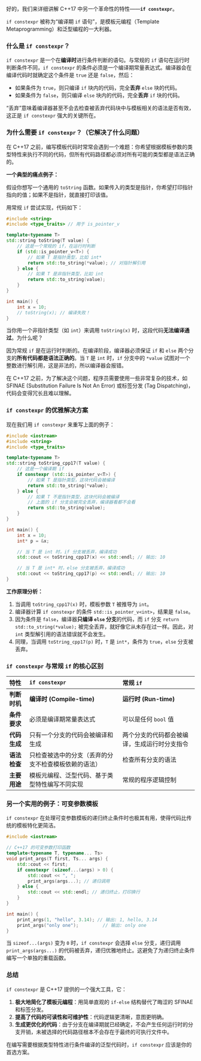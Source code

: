 好的，我们来详细讲解 C++17 中另一个革命性的特性——**`if constexpr`**。

`if constexpr` 被称为“编译期 `if` 语句”，是模板元编程（Template Metaprogramming）和泛型编程的一大利器。

### 什么是 `if constexpr`？

`if constexpr` 是一个在**编译时**进行条件判断的语句。与常规的 `if` 语句在运行时判断条件不同，`if constexpr` 的条件必须是一个编译期常量表达式。编译器会在编译代码时就确定这个条件是 `true` 还是 `false`，然后：

  * 如果条件为 `true`，则只编译 `if` 块内的代码，完全**丢弃** `else` 块的代码。
  * 如果条件为 `false`，则只编译 `else` 块内的代码，完全**丢弃** `if` 块的代码。

“丢弃”意味着编译器甚至不会去检查被丢弃代码块中与模板相关的语法是否有效，这正是 `if constexpr` 强大的关键所在。

### 为什么需要 `if constexpr`？（它解决了什么问题）

在 C++17 之前，编写模板代码时常常会遇到一个难题：你希望根据模板参数的类型特性来执行不同的代码，但所有代码路径都必须对所有可能的类型都是语法正确的。

**一个典型的痛点例子：**

假设你想写一个通用的 `toString` 函数。如果传入的类型是指针，你希望打印指针指向的值；如果不是指针，就直接打印该值。

用常规 `if` 尝试实现，代码如下：

```cpp
#include <string>
#include <type_traits> // 用于 is_pointer_v

template<typename T>
std::string toString(T value) {
    // 这是一个常规的 if，在运行时判断
    if (std::is_pointer_v<T>) {
        // 如果 T 是指针类型，比如 int*
        return std::to_string(*value); // 对指针解引用
    } else {
        // 如果 T 是非指针类型，比如 int
        return std::to_string(value);
    }
}

int main() {
    int x = 10;
    // toString(x); // 编译失败！
}
```

当你用一个非指针类型（如 `int`）来调用 `toString(x)` 时，这段代码**无法编译通过**。为什么呢？

因为常规 `if` 是在运行时判断的。在编译阶段，编译器必须保证 `if` 和 `else` 两个分支的**所有代码都是语法正确的**。当 `T` 是 `int` 时，`if` 分支中的 `*value` 试图对一个整数进行解引用，这是非法的，所以编译器会报错。

在 C++17 之前，为了解决这个问题，程序员需要使用一些非常复杂的技术，如 SFINAE (Substitution Failure Is Not An Error) 或标签分发 (Tag Dispatching)，代码会变得冗长且难以理解。

### `if constexpr` 的优雅解决方案

现在我们用 `if constexpr` 来重写上面的例子：

```cpp
#include <iostream>
#include <string>
#include <type_traits>

template<typename T>
std::string toString_cpp17(T value) {
    // 这是一个编译期 if
    if constexpr (std::is_pointer_v<T>) {
        // 如果 T 是指针类型，这块代码会被编译
        return std::to_string(*value);
    } else {
        // 如果 T 不是指针类型，这块代码会被编译
        // 上面的 if 分支会被完全丢弃，编译器看都不会看
        return std::to_string(value);
    }
}

int main() {
    int x = 10;
    int* p = &x;

    // 当 T 是 int 时，if 分支被丢弃，编译成功
    std::cout << toString_cpp17(x) << std::endl; // 输出: 10

    // 当 T 是 int* 时，else 分支被丢弃，编译成功
    std::cout << toString_cpp17(p) << std::endl; // 输出: 10
}
```

**工作原理分析：**

1.  当调用 `toString_cpp17(x)` 时，模板参数 `T` 被推导为 `int`。
2.  编译器计算 `if constexpr` 的条件 `std::is_pointer_v<int>`，结果是 `false`。
3.  因为条件是 `false`，编译器**只编译 `else` 分支**的代码，而 `if` 分支 `return std::to_string(*value);` 被完全丢弃，就好像它从未存在过一样。因此，对 `int` 类型解引用的语法错误就不会发生。
4.  同理，当调用 `toString_cpp17(p)` 时，`T` 是 `int*`，条件为 `true`，`else` 分支被丢弃。

### `if constexpr` 与常规 `if` 的核心区别

| 特性 | `if constexpr` | 常规 `if` |
| :--- | :--- | :--- |
| **判断时机** | **编译时 (Compile-time)** | **运行时 (Run-time)** |
| **条件要求** | 必须是编译期常量表达式 | 可以是任何 `bool` 值 |
| **代码生成** | 只有一个分支的代码会被编译和生成 | 两个分支的代码都会被编译，生成运行时分支指令 |
| **语法检查** | 只检查被选中的分支（丢弃的分支不检查模板依赖的语法） | 检查所有分支的语法 |
| **主要用途** | 模板元编程、泛型代码、基于类型特性编写不同实现 | 常规的程序逻辑控制 |

### 另一个实用的例子：可变参数模板

`if constexpr` 在处理可变参数模板的递归终止条件时也极其有用，使得代码比传统的模板特化更简洁。

```cpp
#include <iostream>

// C++17 的可变参数打印函数
template<typename T, typename... Ts>
void print_args(T first, Ts... args) {
    std::cout << first;
    if constexpr (sizeof...(args) > 0) {
        std::cout << ", ";
        print_args(args...); // 递归调用
    } else {
        std::cout << std::endl; // 递归终止，打印换行
    }
}

int main() {
    print_args(1, "hello", 3.14); // 输出: 1, hello, 3.14
    print_args("only one");         // 输出: only one
}
```

当 `sizeof...(args)` 变为 `0` 时，`if constexpr` 会选择 `else` 分支，递归调用 `print_args(args...)` 的代码被丢弃，递归优雅地终止。这避免了为递归终止条件编写一个单独的重载函数。

### 总结

`if constexpr` 是 C++17 提供的一个强大工具，它：

1.  **极大地简化了模板元编程**：用简单直观的 `if-else` 结构替代了晦涩的 SFINAE 和标签分发。
2.  **提高了代码的可读性和可维护性**：代码逻辑更清晰，意图更明确。
3.  **生成更优化的代码**：由于分支在编译期就已经确定，不会产生任何运行时的分支开销，未被选择的代码路径根本不会存在于最终的可执行文件中。

在编写需要根据类型特性进行条件编译的泛型代码时，`if constexpr` 应该是你的首选方案。